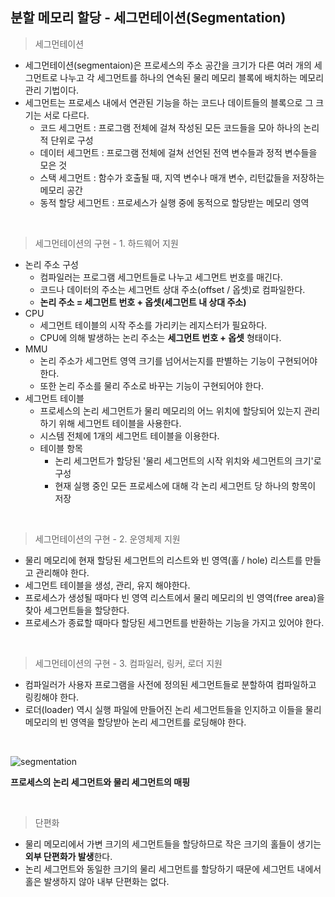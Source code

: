 ## 분할 메모리 할당 - 세그먼테이션(Segmentation)

> 세그먼테이션

* 세그먼테이션(segmentaion)은 프로세스의 주소 공간을 크기가 다른 여러 개의 세그먼트로 나누고 각 세그먼트를 하나의 연속된 물리 메모리 블록에 배치하는 메모리 관리 기법이다.
* 세그먼트는 프로세스 내에서 연관된 기능을 하는 코드나 데이트들의 블록으로 그 크기는 서로 다르다.
  * 코드 세그먼트 : 프로그램 전체에 걸쳐 작성된 모든 코드들을 모아 하나의 논리적 단위로 구성
  * 데이터 세그먼트 : 프로그램 전체에 걸쳐 선언된 전역 변수들과 정적 변수들을 모은 것
  * 스택 세그먼트 : 함수가 호출될 때, 지역 변수나 매개 변수, 리턴값들을 저장하는 메모리 공간
  * 동적 할당 세그먼트 : 프로세스가 실행 중에 동적으로 할당받는 메모리 영역

<br>

> 세그먼테이션의 구현 - 1. 하드웨어 지원

* 논리 주소 구성
  * 컴파일러는 프로그램 세그먼트들로 나누고 세그먼트 번호를 매긴다.
  * 코드나 데이터의 주소는 세그먼트 상대 주소(offset / 옵셋)로 컴파일한다.
  * **논리 주소 = 세그먼트 번호 + 옵셋(세그먼트 내 상대 주소)**
* CPU
  * 세그먼트 테이블의 시작 주소를 가리키는 레지스터가 필요하다.
  * CPU에 의해 발생하는 논리 주소는 **세그먼트 번호 + 옵셋** 형태이다.
* MMU
  * 논리 주소가 세그먼트 영역 크기를 넘어서는지를 판별하는 기능이 구현되어야 한다.
  * 또한 논리 주소를 물리 주소로 바꾸는 기능이 구현되어야 한다.
* 세그먼트 테이블
  * 프로세스의 논리 세그먼트가 물리 메모리의 어느 위치에 할당되어 있는지 관리하기 위해 세그먼트 테이블을 사용한다.
  * 시스템 전체에 1개의 세그먼트 테이블을 이용한다.
  * 테이블 항목
    * 논리 세그먼트가 할당된 '물리 세그먼트의 시작 위치와 세그먼트의 크기'로 구성
    * 현재 실행 중인 모든 프로세스에 대해 각 논리 세그먼트 당 하나의 항목이 저장

<br>

> 세그먼테이션의 구현 - 2. 운영체제 지원

* 물리 메모리에 현재 할당된 세그먼트의 리스트와 빈 영역(홀 / hole) 리스트를 만들고 관리해야 한다.
* 세그먼트 테이블을 생성, 관리, 유지 해야한다.
* 프로세스가 생성될 때마다 빈 영역 리스트에서 물리 메모리의 빈 영역(free area)을 찾아 세그먼트들을 할당한다.
* 프로세스가 종료할 때마다 할당된 세그먼트를 반환하는 기능을 가지고 있어야 한다.

<br>

> 세그먼테이션의 구현 - 3. 컴파일러, 링커, 로더 지원

* 컴파일러가 사용자 프로그램을 사전에 정의된 세그먼트들로 분할하여 컴파일하고 링킹해야 한다.
* 로더(loader) 역시 실행 파일에 만들어진 논리 세그먼트들을 인지하고 이들을 물리 메모리의 빈 영역을 할당받아 논리 세그먼트를 로딩해야 한다.

<br>

![segmentation](https://user-images.githubusercontent.com/68210266/156704078-f112b521-1fe6-4bda-b5a3-943e7d0882f1.PNG)

**프로세스의 논리 세그먼트와 물리 세그먼트의 매핑**

<br>

> 단편화

* 물리 메모리에서 가변 크기의 세그먼트들을 할당하므로 작은 크기의 홀들이 생기는 **외부 단편화가 발생**한다.
* 논리 세그먼트와 동일한 크기의 물리 세그먼트를 할당하기 때문에 세그먼트 내에서 홀은 발생하지 않아 내부 단편화는 없다.

